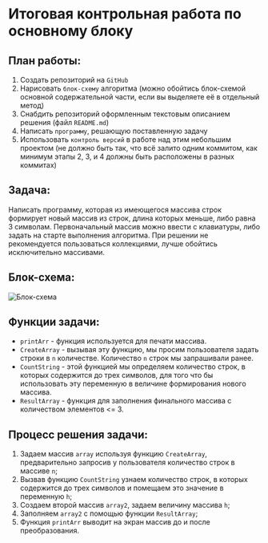 # Итоговая контрольная работа по основному блоку

## План работы:
1. Создать репозиторий на `GitHub`
2. Нарисовать `блок-схему` алгоритма (можно обойтись блок-схемой основной содержательной части, если вы выделяете её в отдельный метод)
3. Снабдить репозиторий оформленным текстовым описанием решения (файл `README.md`)
4. Написать `программу`, решающую поставленную задачу
5. Использовать `контроль версий` в работе над этим небольшим проектом (не должно быть так, что всё залито одним коммитом, как минимум этапы 2, 3, и 4 должны быть расположены в разных коммитах)

## Задача:
Написать программу, которая из имеющегося массива строк формирует новый массив из строк, длина которых меньше, либо равна 3 символам. Первоначальный массив можно ввести с клавиатуры, либо задать на старте выполнения алгоритма. При решении не рекомендуется пользоваться коллекциями, лучше обойтись исключительно массивами.

## Блок-схема:
![Блок-схема]([blok-shema.jpg](https://github.com/Colala359/gb_task/blob/main/blok-shema.JPG))

## Функции задачи:
* `printArr` - функция используется для печати массива.
* `CreateArray` - вызывая эту функцию, мы просим пользователя задать строки в `n` количестве. Количество `n` строк мы запрашивали ранее.
* `CountString` - этой функцией мы определяем количество строк, в которых содержится до трех символов, для того что бы использовать эту переменную в величине формирования нового массива.
* `ResultArray` - функция для заполнения финального массива с количеством элементов <= 3.

## Процесс решения задачи:
1) Задаем массив `array` используя функцию `CreateArray`, предварительно запросив у пользователя количество строк в массиве `n`;
2) Вызвав функцию `CountString` узнаем количество строк, в которых содержится до трех символов и помещаем это значение в переменную `h`;
3) Создаем второй массив `array2`, задаем величину массива `h`;
4) Заполняем `array2` с помощью функции `ResultArray`;
5) Функция `printArr` выводит на экран массив до и после преобразования.
